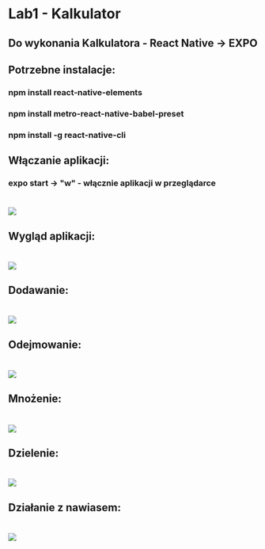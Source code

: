 # Lab1 - Kalkulator

## Do wykonania Kalkulatora - React Native -> EXPO

## Potrzebne instalacje:

### npm install react-native-elements

### npm install metro-react-native-babel-preset

### npm install -g react-native-cli

## Włączanie aplikacji:

### expo start -> "w" - włącznie aplikacji w przeglądarce

# ![](images/7.PNG)

## Wygląd aplikacji:

# ![](images/1.PNG)

## Dodawanie:

# ![](images/2.PNG)

## Odejmowanie:

# ![](images/3.PNG)

## Mnożenie:

# ![](images/4.PNG)

## Dzielenie:

# ![](images/5.PNG)

## Działanie z nawiasem:

# ![](images/6.PNG)
